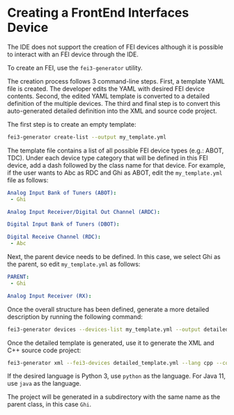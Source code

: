 # Creating a FrontEnd Interfaces Device

The IDE does not support the creation of FEI devices although it is possible to interact with an FEI device through the IDE.

To create an FEI, use the `fei3-generator` utility.

The creation process follows 3 command-line steps.
First, a template YAML file is created.
The developer edits the YAML with desired FEI device contents.
Second, the edited YAML template is converted to a detailed definition of the multiple devices.
The third and final step is to convert this auto-generated detailed definition into the XML and source code project.

The first step is to create an empty template:

```bash
fei3-generator create-list --output my_template.yml
```

The template file contains a list of all possible FEI device types (e.g.: ABOT, TDC).
Under each device type category that will be defined in this FEI device, add a dash followed by the class name for that device.
For example, if the user wants to Abc as RDC and Ghi as ABOT, edit the `my_template.yml` file as follows:

```yaml
Analog Input Bank of Tuners (ABOT):
 - Ghi

Analog Input Receiver/Digital Out Channel (ARDC):

Digital Input Bank of Tuners (DBOT):

Digital Receive Channel (RDC):
 - Abc
```

Next, the parent device needs to be defined.
In this case, we select Ghi as the parent, so edit `my_template.yml` as follows:

```yaml
PARENT:
 - Ghi

Analog Input Receiver (RX):
```

Once the overall structure has been defined, generate a more detailed description by running the following command:

```bash
fei3-generator devices --devices-list my_template.yml --output detailed_template.yml
```

Once the detailed template is generated, use it to generate the XML and C++ source code project:

```bash
fei3-generator xml --fei3-devices detailed_template.yml --lang cpp --codegen
```

If the desired language is Python 3, use `python` as the language.
For Java 11, use `java` as the language.

The project will be generated in a subdirectory with the same name as the parent class, in this case `Ghi`.
